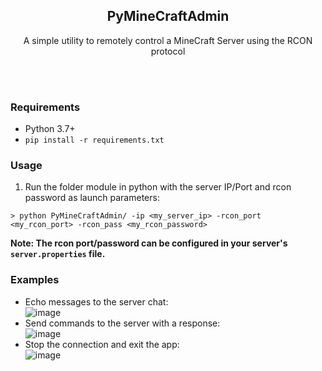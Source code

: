 <h2 align="center"> PyMineCraftAdmin </h2>
<p align="center">A simple utility to remotely control a MineCraft Server using the RCON protocol</p>
<br>
<br>

### Requirements
- Python 3.7+
- <code>pip install -r requirements.txt</code>

### Usage
1) Run the folder module in python with the server IP/Port and rcon password as launch parameters:
```
> python PyMineCraftAdmin/ -ip <my_server_ip> -rcon_port <my_rcon_port> -rcon_pass <my_rcon_password>
```
<b>Note: The rcon port/password can be configured in your server's `server.properties` file.</b>

### Examples
- Echo messages to the server chat:<br>
  ![image](https://user-images.githubusercontent.com/20238115/107843702-40d52100-6d9b-11eb-8518-0cb3d1be8f6d.png)
- Send commands to the server with a response:<br>
  ![image](https://user-images.githubusercontent.com/20238115/107843707-4af71f80-6d9b-11eb-8bf3-e7acd478323b.png)
- Stop the connection and exit the app:<br>
  ![image](https://user-images.githubusercontent.com/20238115/107843709-4df21000-6d9b-11eb-9075-1319b273b496.png)
